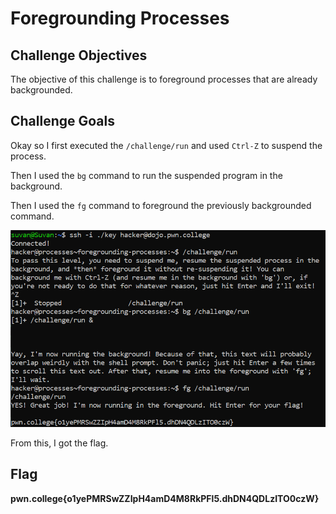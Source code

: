 # Foregrounding Processes

## Challenge Objectives

The  objective of this challenge is to foreground processes that are already backgrounded.

## Challenge Goals

Okay so I first executed the `/challenge/run` and used `Ctrl-Z` to suspend the process.

Then I used the `bg` command to run the suspended program in the background.

Then I used the `fg` command to foreground the previously backgrounded command.

![Error in loading image](image-8.png)

From this, I got the flag.

## Flag

**pwn.college{o1yePMRSwZZIpH4amD4M8RkPFl5.dhDN4QDLzITO0czW}**